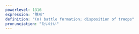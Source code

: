 ```yaml
---
powerlevel: 1316
expression: "隊形"
definition: "(n) battle formation; disposition of troops"
pronunciation: "たいけい"
---
```

